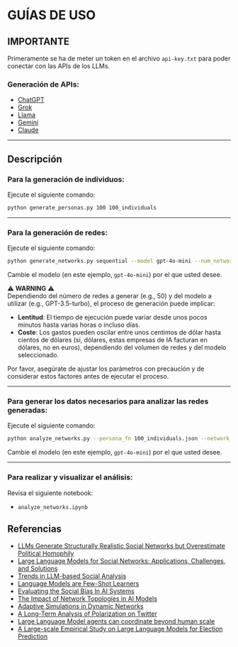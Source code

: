 # GUÍAS DE USO

## IMPORTANTE

Primeramente se ha de meter un token en el archivo `api-key.txt` para poder conectar con las APIs de los LLMs.

### Generación de APIs:
- [ChatGPT](https://platform.openai.com/)
- [Grok](https://console.x.ai/)
- [Llama](https://console.llamaapi.com/)
- [Gemini](https://aistudio.google.com/)
- [Claude](https://console.anthropic.com/)

---

## Descripción

### Para la generación de individuos:
Ejecute el siguiente comando:
```bash
python generate_personas.py 100 100_individuals
```

---

### Para la generación de redes:
Ejecute el siguiente comando:
```bash
python generate_networks.py sequential --model gpt-4o-mini --num_networks 11
```
Cambie el modelo (en este ejemplo, `gpt-4o-mini`) por el que usted desee.

⚠️ **WARNING** ⚠️  
Dependiendo del número de redes a generar (e.g., 50) y del modelo a utilizar (e.g., GPT-3.5-turbo), el proceso de generación puede implicar:
- **Lentitud**: El tiempo de ejecución puede variar desde unos pocos minutos hasta varias horas o incluso días.
- **Coste**: Los gastos pueden oscilar entre unos centimos de dólar hasta cientos de dólares (sí, dólares, estas empresas de IA facturan en dólares, no en euros), dependiendo del volumen de redes y del modelo seleccionado.  

Por favor, asegúrate de ajustar los parámetros con precaución y de considerar estos factores antes de ejecutar el proceso.

---

### Para generar los datos necesarios para analizar las redes generadas:
Ejecute el siguiente comando:
```bash
python analyze_networks.py --persona_fn 100_individuals.json --network_fn gpt-4o-mini --num_networks 11
```
Cambie el modelo (en este ejemplo, `gpt-4o-mini`) por el que usted desee.

---

### Para realizar y visualizar el análisis:
Revisa el siguiente notebook:
- `analyze_networks.ipynb`

## Referencias
- [LLMs Generate Structurally Realistic Social Networks but Overestimate Political Homophily](https://arxiv.org/abs/2408.16629)
- [Large Language Models for Social Networks: Applications, Challenges, and Solutions](https://arxiv.org/abs/2401.02575)
- [Trends in LLM-based Social Analysis](https://arxiv.org/abs/2408.16629)
- [Language Models are Few-Shot Learners](https://arxiv.org/html/2402.10659v3)
- [Evaluating the Social Bias In AI Systems](https://arxiv.org/abs/2305.18189)
- [The Impact of Network Topologies in AI Models](https://arxiv.org/abs/2305.10037)
- [Adaptive Simulations in Dynamic Networks](https://arxiv.org/abs/2303.17548)
- [A Long-Term Analysis of Polarization on Twitter](https://www.researchgate.net/publication/314361332_A_Long-Term_Analysis_of_Polarization_on_Twitter)
- [Large Language Model agents can coordinate beyond human scale](https://arxiv.org/abs/2409.02822)
- [A Large-scale Empirical Study on Large Language Models for Election Prediction](https://arxiv.org/abs/2412.15291)
